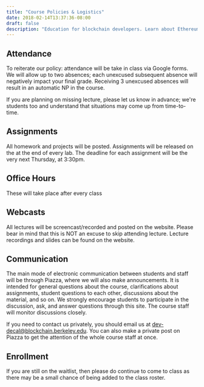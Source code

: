 ```yaml
---
title: "Course Policies & Logistics"
date: 2018-02-14T13:37:36-08:00
draft: false
description: "Education for blockchain developers. Learn about Ethereum application development, Solidity programming, smart contract security, and more."
---
```


Attendance
---
To reiterate our policy: attendance will be take in class via Google forms. We will allow up to two absences; each unexcused subsequent absence will negatively impact your final grade. Receiving 3 unexcused absences will result in an automatic NP in the course.

If you are planning on missing lecture, please let us know in advance; we're students too and understand that situations may come up from time-to-time.

Assignments
---
All homework and projects will be posted. Assignments will be released on the at the end of every lab. The deadline for each assignment will be the very next Thursday, at 3:30pm.

Office Hours
---
These will take place after every class

Webcasts
---
All lectures will be screencast/recorded and posted on the website. Please bear in mind that this is NOT an excuse to skip attending lecture. Lecture recordings and slides can be found on the website.

Communication
---
The main mode of electronic communication between students and staff will be through Piazza, where we will also make announcements. It is intended for general questions about the course, clarifications about assignments, student questions to each other, discussions about the material, and so on. We strongly encourage students to participate in the discussion, ask, and answer questions through this site. The course staff will monitor discussions closely.

If you need to contact us privately, you should email us at dev-decal@blockchain.berkeley.edu. You can also make a private post on Piazza to get the attention of the whole course staff at once.

Enrollment
---
If you are still on the waitlist, then please do continue to come to class as there may be a small chance of being added to the class roster.
